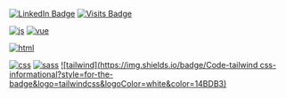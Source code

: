 [![LinkedIn Badge](https://img.shields.io/badge/LinkedIn-Profile-informational?style=for-the-badge&logo=linkedin&logoColor=white&color=0D76A8)](https://www.linkedin.com/in/hakan-akgül/)
[![Visits Badge](https://badges.pufler.dev/visits/hakan-akgul/hakan-akgul?style=for-the-badge)](https://github.com/hakan-akgul)


[![js](https://img.shields.io/badge/Code-JavaScript-informational?style=for-the-badge&logo=JavaScript&logoColor=white&color=EFD81D)](https://github.com/hakan-akgul)
[![vue](https://img.shields.io/badge/Code-Vue-informational?style=for-the-badge&logo=VueJs&logoColor=white&color=42BF94)](https://github.com/hakan-akgul)

[![html](https://img.shields.io/badge/Code-Html-informational?style=for-the-badge&logo=html&logoColor=white&color=E96228)](https://github.com/hakan-akgul)

[![css](https://img.shields.io/badge/Code-css-informational?style=for-the-badge&logo=css&logoColor=white&color=2862E9)](https://github.com/hakan-akgul)
[![sass](https://img.shields.io/badge/Code-sass-informational?style=for-the-badge&logo=sass&logoColor=white&color=C76395)](https://github.com/hakan-akgul)
[![tailwind](https://img.shields.io/badge/Code-tailwind css-informational?style=for-the-badge&logo=tailwindcss&logoColor=white&color=14BDB3)](https://github.com/hakan-akgul)

